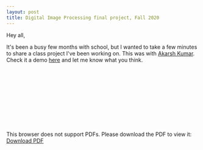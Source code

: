 ```yaml
---
layout: post
title: Digital Image Processing final project, Fall 2020
---
```


Hey all,

It's been a busy few months with school, but I wanted to take a few minutes to share a class project I've been working on. This was with [Akarsh Kumar](http://www.akarshkumar.com). Check it a demo [here](https://youtu.be/TboPF-H-13Q) and let me know what you think.

<object data="{{ site.baseurl }}/static/nba-paper.pdf" type="application/pdf" width="700px" height="700px">
    <embed src="{{ site.baseurl }}/static/nba-paper.pdf">
        <p>This browser does not support PDFs. Please download the PDF to view it: <a href="{{ site.baseurl }}/static/nba-paper.pdf">Download PDF</a></p>
    </embed>
</object>